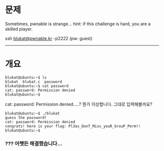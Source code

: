 # 문제
Sometimes, pwnable is strange...
hint: if this challenge is hard, you are a skilled player.

ssh blukat@pwnable.kr -p2222 (pw: guest)

---  
# 개요  
```
blukat@ubuntu:~$ ls
blukat	blukat.c  password
blukat@ubuntu:~$ cat password
cat: password: Permission denied
blukat@ubuntu:~$
```
cat: password: Permission denied.....? 뭔가 이상합니다. 그대로 입력해볼까요?
```
blukat@ubuntu:~$ ./blukat
guess the password!
cat: password: Permission denied
congrats! here is your flag: Pl3as_DonT_Miss_youR_GrouP_Perm!!
blukat@ubuntu:~$

```

### ??? 어쨋든 해결했습니다...
